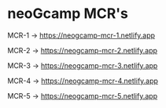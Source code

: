 # neoGcamp MCR's

MCR-1 → https://neogcamp-mcr-1.netlify.app

MCR-2 → https://neogcamp-mcr-2.netlify.app

MCR-3 → https://neogcamp-mcr-3.netlify.app

MCR-4 → https://neogcamp-mcr-4.netlify.app

MCR-5 → https://neogcamp-mcr-5.netlify.app
